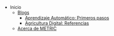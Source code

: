- Inicio
  - [Blogs](docs/blogs/README.md)
    - [Aprendizaje Automático: Primeros pasos](docs/blogs/01-ML.md)
    - [Agricultura Digital: Referencias](docs/blogs/02-Referencias.md)
  - [Acerca de METRIC](docs/Metric/README.md)